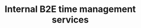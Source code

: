---
title: Internal B2E time management services
year: 2023
company: Epam
type: B2E Web Service
featured: true
summary: Revamped core flows for enterprise sales CRM used by 3,000+ employees.
images:
  - src: /assets/pix/cases/epam/time/time1.jpg
    caption: "Main dashboard redesign"
  - src: /assets/pix/cases/epam/time/time2.jpg
    caption: "Updated analytics module"
    src: /assets/pix/cases/epam/time/time3.jpg
    caption: "Updated analytics module"
    src: /assets/pix/cases/epam/time/time4.jpg
    caption: "Updated analytics module"
    src: /assets/pix/cases/epam/time/time5.jpg
    caption: "Updated analytics module"
    src: /assets/pix/cases/epam/time/time6.jpg
    caption: "Updated analytics module"
permalink: /cases/time/
---